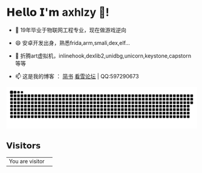 # 𝗛𝗲𝗹𝗹𝗼 𝗜'𝗺 axhlzy 👋!

- 🔭 19年毕业于物联网工程专业，现在做游戏逆向

- 😄 安卓开发出身，熟悉frida,arm,smali,dex,elf...

- 🌱 折腾art虚拟机，inlinehook,dexlib2,unidbg,unicorn,keystone,capstorn 等等

- 📫 这是我的博客 ： [简书](https://www.jianshu.com/u/d6bd8ae8f6b0)  [看雪论坛](https://bbs.pediy.com/user-home-868525.htm) | QQ:597290673


<picture>
  <img alt="github-snake" src="https://github.com/axhlzy/axhlzy/blob/main/assets/github-contribution-grid-snake.svg">
</picture>

 
## 𝗩𝗶𝘀𝗶𝘁𝗼𝗿𝘀


<table>
  <tr>
    <td>You are visitor</td>
    <td><img src="https://profile-counter.glitch.me/axhlzy/count.svg" alt="" /></td>
  </tr>
</table>
